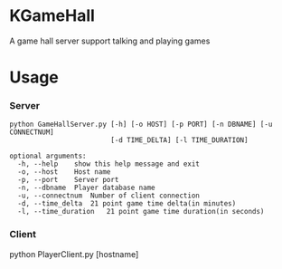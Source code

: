 # KGameHall

A game hall server support talking and playing games

# Usage

### Server

```
python GameHallServer.py [-h] [-o HOST] [-p PORT] [-n DBNAME] [-u CONNECTNUM]
                         [-d TIME_DELTA] [-l TIME_DURATION]

optional arguments:
  -h, --help	show this help message and exit
  -o, --host	Host name
  -p, --port	Server port
  -n, --dbname	Player database name
  -u, --connectnum	Number of client connection
  -d, --time_delta	21 point game time delta(in minutes)
  -l, --time_duration	21 point game time duration(in seconds)
```

### Client

python PlayerClient.py [hostname]


